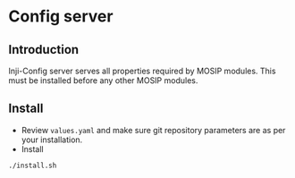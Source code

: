 # Config server

## Introduction
Inji-Config server serves all properties required by MOSIP modules. This must be installed before any other MOSIP modules.

## Install
* Review `values.yaml` and make sure git repository parameters are as per your installation.
* Install
```sh
./install.sh
```